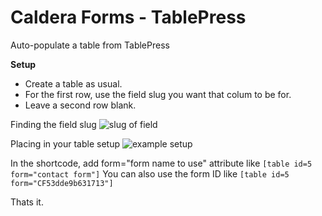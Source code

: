 Caldera Forms - TablePress
=============

Auto-populate a table from TablePress


**Setup**
* Create a table as usual.
* For the first row, use the field slug you want that colum to be for.
* Leave a second row blank.

Finding the field slug
![slug of field](http://cl.ly/image/3z28303n3h00/Screen%20Shot%202014-10-23%20at%203.11.20%20PM.png)

Placing in your table setup
![example setup](http://cl.ly/image/2g3Z1n2o2c0p/Screen%20Shot%202014-10-23%20at%203.03.46%20PM.png)

In the shortcode, add form="form name to use" attribute like `[table id=5 form="contact form"]`
You can also use the form ID like `[table id=5 form="CF53dde9b631713"]`

Thats it.
